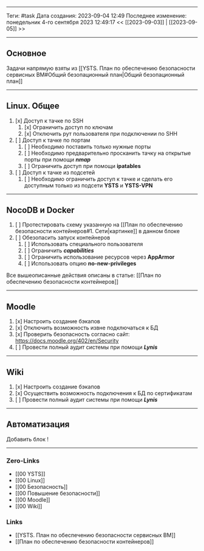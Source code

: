 ___
Теги: #task 
Дата создания: 2023-09-04 12:49 
Последнее изменение: понедельник 4-го сентября 2023 12:49:17
<< [[2023-09-03]] | [[2023-09-05]] >> 
___
## Основное

Задачи напрямую взяты из [[YSTS. План по обеспечению безопасности сервисных ВМ#Общий безопационный план|Общий безопационный план]]

___
## Linux. Общее

1. [x] Доступ к тачке по SSH
	1. [x] Ограничить доступ по ключам
	2. [x] Отключить рут пользователя при подключении по SHH
2. [ ] Доступ к тачке по портам
	1. [ ] Необходимо поставить только нужные порты 
	2. [ ] Необходимо предварительно просканить тачку на открытые порты при помощи ***nmap***
	3. [ ] Ограничить доступ при помощи **ipatables**
3. [ ] Доступ к тачке из подсетей
	1. [ ] Необходимо ограничить доступ к тачке и сделать его доступным только из подсети **YSTS** и **YSTS-VPN**
---
## NocoDB и Docker

1. [ ] Протестировать схему указанную на [[План по обеспечению безопасности контейнеров#1. Сети|картинке]] в данном блоке
2. [ ] Обезопасить запуск контейнеров
	1. [ ] Использовать специального пользователя
	2. [ ] Ограничить ***capabilities***
	3. [ ] Ограничить использование ресурсов через **AppArmor**
	4. [ ] Использовать опцию **no-new-privileges** 

Все вышеописанные действия описаны в статье: [[План по обеспечению безопасности контейнеров]]

___
## Moodle

1. [x] Настроить создание бэкапов
2. [x] Отключить возможность извне подключаться к БД
3. [x] Проверить безопасность согласно сайт: https://docs.moodle.org/402/en/Security
4. [ ] Провести полный аудит системы при помощи ***Lynis***

---
## Wiki

1. [x] Настроить создание бэкапов
2. [x] Осуществить возможность подключения к БД по сертификатам
3. [ ] Провести полный аудит системы при помощи ***Lynis***

___
## Автоматизация

Добавить блок !

---
### Zero-Links
- [[00 YSTS]]
- [[00 Linux]]
- [[00 Безопасность]]
- [[00 Повышение безопасности]]
- [[00 Moodle]]
- [[00 Wiki]]
### Links
- [[YSTS. План по обеспечению безопасности сервисных ВМ]]
- [[План по обеспечению безопасности контейнеров]]
